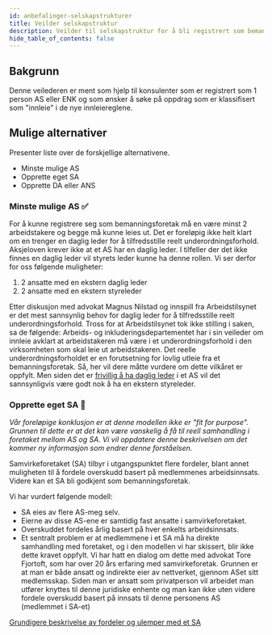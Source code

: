 ```yaml
---
id: anbefalinger-selskapstrukturer
title: Veilder selskapstruktur
description: Veilder til selskapstruktur for å bli registrert som bemanningsforetak
hide_table_of_contents: false
---
```

## Bakgrunn
Denne veilederen er ment som hjelp til konsulenter som er registrert som 1 person AS eller ENK og som ønsker å søke på oppdrag som er klassifisert som "innleie" i de nye innleiereglene.

## Mulige alternativer
Presenter liste over de forskjellige alternativene.
* Minste mulige AS
* Opprette eget SA
* Opprette DA eller ANS

### Minste mulige AS ✅
For å kunne registrere seg som bemanningsforetak må en være minst 2 arbeidstakere og begge må kunne leies ut. Det er foreløpig ikke helt klart om en trenger en daglig leder for å tilfredsstille reelt underordningsforhold. Aksjeloven krever ikke at et AS har en daglig leder. I tilfeller der det ikke finnes en daglig leder vil styrets leder kunne ha denne rollen. Vi ser derfor for oss følgende muligheter:

1. 2 ansatte med en ekstern daglig leder
2. 2 ansatte med en ekstern styreleder

Etter diskusjon med advokat Magnus Nilstad  og innspill fra Arbeidstilsynet er det mest sannsynlig behov for daglig leder for å tilfredsstille reelt underordningsforhold. Tross for at Arbeidstilsynet tok ikke stilling i saken, sa de følgende: Arbeids- og inkluderingsdepartementet har i sin veileder om innleie avklart at arbeidstakeren må være i et underordningsforhold i den virksomheten som skal leie ut arbeidstakeren. Det reelle underordningsforholdet er en forutsetning for lovlig utleie fra et bemanningsforetak. Så, her vil dere måtte vurdere om dette vilkåret er oppfylt. Men siden det er [frivillig å ha daglig leder](https://www.regjeringen.no/no/dokumenter/prop.-100-l-20172018/id2604191/?ch=8) i et AS vil det sannsynligvis være godt nok å ha en ekstern styreleder.


### Opprette eget SA 🚫
_Vår foreløpige konklusjon er at denne modellen ikke er "fit for purpose". Grunnen til dette er at det kan være vanskelig å få til reell samhandling i foretaket mellom AS og SA. Vi vil oppdatere denne beskrivelsen om det kommer ny informasjon som endrer denne forståelsen._

Samvirkeforetaket (SA) tilbyr i utgangspunktet flere fordeler, blant annet muligheten til å fordele overskudd basert på medlemmenes arbeidsinnsats. Videre kan et SA bli godkjent som bemanningsforetak. 

Vi har vurdert følgende modell:
* SA eies av flere AS-meg selv. 
* Eierne av disse AS-ene er samtidig fast ansatte i samvirkeforetaket.
* Overskuddet fordeles årlig basert på hver enkelts arbeidsinnsats.
* Et sentralt problem er at medlemmene i et SA må ha direkte samhandling med foretaket, og i den modellen vi har skissert, blir ikke dette kravet oppfylt. Vi har hatt en dialog om dette med advokat Tore Fjortoft, som har over 20 års erfaring med samvirkeforetak. Grunnen er at man er både ansatt og indirekte eier av nettverket, gjennom ASet sitt medlemsskap. Siden man er ansatt som privatperson vil arbeidet man utfører knyttes til denne juridiske enhente og man kan ikke uten videre fordele overskudd basert på innsats til denne personens AS (medlemmet i SA-et)

[Grundigere beskrivelse av fordeler og ulemper med et SA](dddd)

